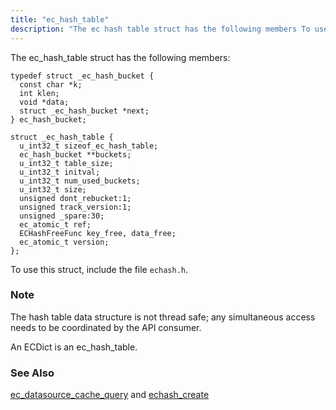 ```yaml
---
title: "ec_hash_table"
description: "The ec hash table struct has the following members To use this struct include the file echash h The hash table data structure is not thread safe any simultaneous access needs to be coordinated by the API consumer An EC Dict is an ec hash table ec datasource cache query..."
---
```


The ec_hash_table struct has the following members:

```
typedef struct _ec_hash_bucket {
  const char *k;
  int klen;
  void *data;
  struct _ec_hash_bucket *next;
} ec_hash_bucket;

struct _ec_hash_table {
  u_int32_t sizeof_ec_hash_table;
  ec_hash_bucket **buckets;
  u_int32_t table_size;
  u_int32_t initval;
  u_int32_t num_used_buckets;
  u_int32_t size;
  unsigned dont_rebucket:1;
  unsigned track_version:1;
  unsigned _spare:30;
  ec_atomic_t ref;
  ECHashFreeFunc key_free, data_free;
  ec_atomic_t version;
};
```

To use this struct, include the file `echash.h`.

### Note

The hash table data structure is not thread safe; any simultaneous access needs to be coordinated by the API consumer.

An ECDict is an ec_hash_table.

### <a name="idp45751936"></a> See Also

[ec_datasource_cache_query](/momentum/3/3-api/apis-ec-datasource-cache-query) and [echash_create](/momentum/3/3-api/apis-echash-create)